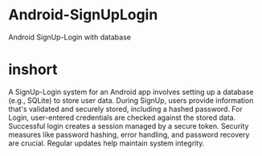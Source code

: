 # Android-SignUpLogin
Android SignUp-Login with database

# inshort
A SignUp-Login system for an Android app involves setting up a database (e.g., SQLite) to store user data. During SignUp, users provide information that's validated and securely stored, including a hashed password. For Login, user-entered credentials are checked against the stored data. Successful login creates a session managed by a secure token. Security measures like password hashing, error handling, and password recovery are crucial. Regular updates help maintain system integrity.
